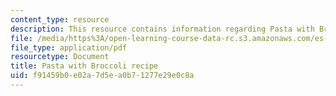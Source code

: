 ```yaml
---
content_type: resource
description: This resource contains information regarding Pasta with Broccoli recipe.
file: /media/https%3A/open-learning-course-data-rc.s3.amazonaws.com/es-s41-speak-italian-with-your-mouth-full-spring-2012/f91459b0e02a7d5ea0b71277e29e0c8a_MITES_S41S12_recipe_1a.pdf
file_type: application/pdf
resourcetype: Document
title: Pasta with Broccoli recipe
uid: f91459b0-e02a-7d5e-a0b7-1277e29e0c8a
---
```

